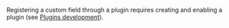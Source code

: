 Registering a custom field through a plugin requires creating and enabling a plugin (see [Plugins development](/dev-docs/plugins/developing-plugins#create-a-plugin)).
